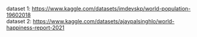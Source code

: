 dataset 1: https://www.kaggle.com/datasets/imdevskp/world-population-19602018                  
dataset 2: https://www.kaggle.com/datasets/ajaypalsinghlo/world-happiness-report-2021
